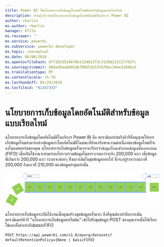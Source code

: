 ```yaml
---
title: Power BI ใช้นโยบายการเก็บข้อมูลโดยอัตโนมัติสำหรับข้อมูลแบบเรียลไทม์
description: เรียนรู้เกี่ยวกับนโยบายการเก็บข้อมูลโดยอัตโนมัติในบริการ Power BI
author: rkarlin
ms.author: rkarlin
manager: kfile
ms.reviewer: ''
ms.service: powerbi
ms.subservice: powerbi-developer
ms.topic: conceptual
ms.date: 06/08/2018
ms.openlocfilehash: 07726535246f8b115402373c315062151177d27c
ms.sourcegitcommit: 60dad5aa0d85db790553e537bf8ac34ee3289ba3
ms.translationtype: MT
ms.contentlocale: th-TH
ms.lasthandoff: 05/29/2019
ms.locfileid: "61347333"
---
```

# <a name="automatic-retention-policy-for-real-time-data"></a>นโยบายการเก็บข้อมูลโดยอัตโนมัติสำหรับข้อมูลแบบเรียลไทม์

นโยบายการเก็บข้อมูลโดยอัตโนมัติในบริการ Power BI คือ พารามิเตอร์สตริงคิวรีที่อนุญาตให้การเก็บข้อมูลใหม่สามารถล้างข้อมูลเก่าโดยอัตโนมัติในขณะที่ยังคงรักษาความต่อเนื่องของข้อมูลใหม่ที่จะลงในแดชบอร์ดของคุณ นโยบายการเก็บข้อมูลครั้งแรกจะเรียกว่า*ข้อมูลไหนเข้าก่อนข้อมูลนั้นออกก่อน (FIFO)* เมื่อเปิดใช้งานจะสามารถเก็บรวบรวมข้อมูลในตารางจนกว่าจะถึง 200,000 แถว เมื่อข้อมูลที่เกินกว่า 200,000 แถว ระบบจะค่อยๆ ทิ้งแถวเดิมในชุดข้อมูลออกไป ซึ่งจะอยู่ระหว่างแถวที่ 200,000 ถึงแถวที่ 210,000 ของข้อมูลล่าสุดเท่านั้น  
  
<center>

![นโยบายการเก็บข้อมูล](media/api-Automatic-retention-policy-for-real-time-data/retention-policy.png) 

</center>

นโยบายการเก็บข้อมูลจะเปิดใช้งานเมื่อคุณสร้างชุดข้อมูลครั้งแรก สิ่งที่คุณต้องทำคือการเพิ่มพารามิเตอร์คิวรี "นโยบายการเก็บข้อมูลค่าเริ่มต้น" เข้าไปยังชุดข้อมูล POST ของคุณจากนั้นให้เรียกใช้และตั้งค่าเท่ากับ*basicFIFO*  
  
    POST https://api.powerbi.com/v1.0/myorg/datasets?defaultRetentionPolicy={None | basicFIFO}